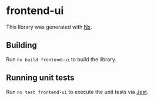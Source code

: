 # frontend-ui

This library was generated with [Nx](https://nx.dev).

## Building

Run `nx build frontend-ui` to build the library.

## Running unit tests

Run `nx test frontend-ui` to execute the unit tests via [Jest](https://jestjs.io).
